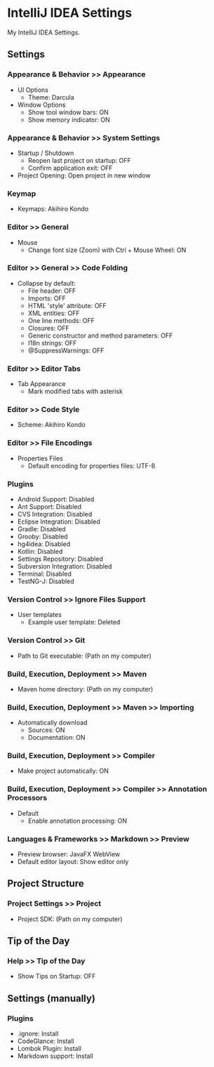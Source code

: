 IntelliJ IDEA Settings
======================

My IntelliJ IDEA Settings.  

Settings
--------

### Appearance & Behavior >> Appearance

* UI Options
    * Theme: Darcula
* Window Options
    * Show tool window bars: ON
    * Show memory indicator: ON

### Appearance & Behavior >> System Settings

* Startup / Shutdown
    * Reopen last project on startup: OFF
    * Confirm application exit: OFF
* Project Opening: Open project in new window

### Keymap

* Keymaps: Akihiro Kondo

### Editor >> General

* Mouse
    * Change font size (Zoom) with Ctrl + Mouse Wheel: ON

### Editor >> General >> Code Folding

* Collapse by default:
    * File header: OFF
    * Imports: OFF
    * HTML 'style' attribute: OFF
    * XML entities: OFF
    * One line methods: OFF
    * Closures: OFF
    * Generic constructor and method parameters: OFF
    * I18n strings: OFF
    * @SuppressWarnings: OFF

### Editor >> Editor Tabs

* Tab Appearance
    * Mark modified tabs with asterisk

### Editor >> Code Style

* Scheme: Akihiro Kondo

### Editor >> File Encodings

* Properties Files
    * Default encoding for properties files: UTF-8

### Plugins

* Android Support: Disabled
* Ant Support: Disabled
* CVS Integration: Disabled
* Eclipse Integration: Disabled
* Gradle: Disabled
* Grooby: Disabled
* hg4idea: Disabled
* Kotlin: Disabled
* Settings Repository: Disabled
* Subversion Integration: Disabled
* Terminal: Disabled
* TestNG-J: Disabled

### Version Control >> Ignore Files Support

* User templates
    * Example user template: Deleted

### Version Control >> Git

* Path to Git executable: (Path on my computer)

### Build, Execution, Deployment >> Maven

* Maven home directory: (Path on my computer)

### Build, Execution, Deployment >> Maven >> Importing

* Automatically download
    * Sources: ON
    * Documentation: ON

### Build, Execution, Deployment >> Compiler

* Make project automatically: ON

### Build, Execution, Deployment >> Compiler >> Annotation Processors

* Default
    * Enable annotation processing: ON

### Languages & Frameworks >> Markdown >> Preview

* Preview browser: JavaFX WebView
* Default editor layout: Show editor only

Project Structure
-----------------

### Project Settings >> Project

* Project SDK: (Path on my computer)

Tip of the Day
--------------

### Help >> Tip of the Day

* Show Tips on Startup: OFF

Settings (manually)
-------------------

### Plugins

* .ignore: Install
* CodeGlance: Install
* Lombok Plugin: Install
* Markdown support: Install
